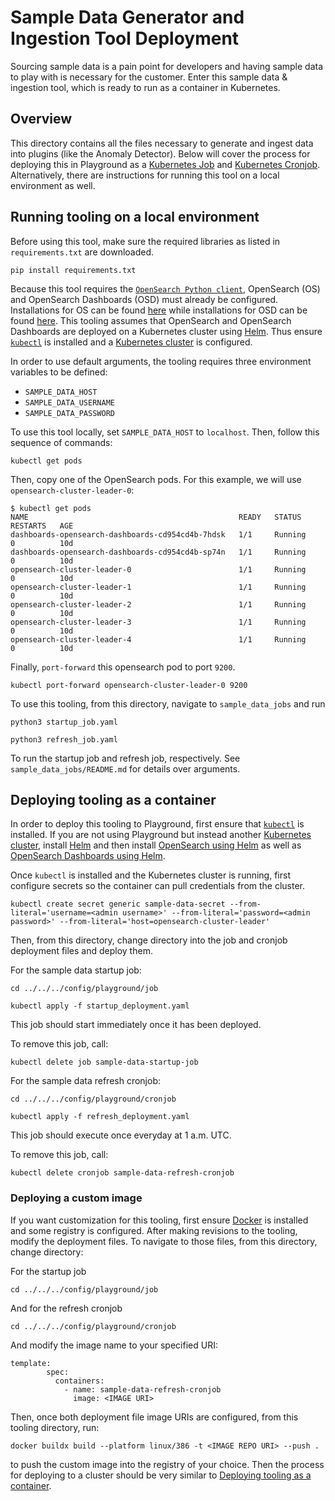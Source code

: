 # Sample Data Generator and Ingestion Tool Deployment

Sourcing sample data is a pain point for developers and having sample data to play with is necessary for the customer. Enter this sample data & ingestion tool, which is ready to run as a container in Kubernetes.

## Overview

This directory contains all the files necessary to generate and ingest data into plugins (like the Anomaly Detector). Below will cover the process for deploying this in Playground as a [Kubernetes Job](https://kubernetes.io/docs/concepts/workloads/controllers/job/) and [Kubernetes Cronjob](https://kubernetes.io/docs/concepts/workloads/controllers/cron-jobs/). Alternatively, there are instructions for running this tool on a local environment as well.

## Running tooling on a local environment

Before using this tool, make sure the required libraries as listed in `requirements.txt` are downloaded.

```
pip install requirements.txt
```

Because this tool requires the [`OpenSearch Python client`](https://opensearch-project.github.io/opensearch-py/), OpenSearch (OS) and OpenSearch Dashboards (OSD) must already be configured. Installations for OS can be found [here](https://opensearch.org/docs/latest/opensearch/install/index/) while installations for OSD can be found [here](https://opensearch.org/docs/latest/dashboards/install/index/). This tooling assumes that OpenSearch and OpenSearch Dashboards are deployed on a Kubernetes cluster using [Helm](https://helm.sh/docs/intro/install/). Thus ensure [`kubectl`](https://kubernetes.io/docs/tasks/tools/) is installed and a [Kubernetes cluster](https://kubernetes.io/docs/setup/) is configured.

In order to use default arguments, the tooling requires three environment variables to be defined:
- `SAMPLE_DATA_HOST`
- `SAMPLE_DATA_USERNAME`
- `SAMPLE_DATA_PASSWORD`

To use this tool locally, set `SAMPLE_DATA_HOST` to `localhost`. Then, follow this sequence of commands:
```
kubectl get pods
```

Then, copy one of the OpenSearch pods. For this example, we will use `opensearch-cluster-leader-0`:
```console
$ kubectl get pods
NAME                                               READY   STATUS      RESTARTS   AGE
dashboards-opensearch-dashboards-cd954cd4b-7hdsk   1/1     Running     0          10d
dashboards-opensearch-dashboards-cd954cd4b-sp74n   1/1     Running     0          10d
opensearch-cluster-leader-0                        1/1     Running     0          10d
opensearch-cluster-leader-1                        1/1     Running     0          10d
opensearch-cluster-leader-2                        1/1     Running     0          10d
opensearch-cluster-leader-3                        1/1     Running     0          10d
opensearch-cluster-leader-4                        1/1     Running     0          10d
```

Finally, `port-forward` this opensearch pod to port `9200`.
```
kubectl port-forward opensearch-cluster-leader-0 9200
```

To use this tooling, from this directory, navigate to `sample_data_jobs` and run
```
python3 startup_job.yaml

python3 refresh_job.yaml
```

To run the startup job and refresh job, respectively. See `sample_data_jobs/README.md` for details over arguments.

## Deploying tooling as a container

In order to deploy this tooling to Playground, first ensure that [`kubectl`](https://kubernetes.io/docs/tasks/tools/) is installed. If you are not using Playground but instead another [Kubernetes cluster](https://kubernetes.io/docs/setup/), install [Helm](https://helm.sh/docs/intro/install/) and then install [OpenSearch using Helm](https://opensearch.org/docs/latest/opensearch/install/helm/) as well as [OpenSearch Dashboards using Helm](https://opensearch.org/docs/latest/dashboards/install/helm/).

Once `kubectl` is installed and the Kubernetes cluster is running, first configure secrets so the container can pull credentials from the cluster.

```
kubectl create secret generic sample-data-secret --from-literal='username=<admin username>' --from-literal='password=<admin password>' --from-literal='host=opensearch-cluster-leader'
```

Then, from this directory, change directory into the job and cronjob deployment files and deploy them.

For the sample data startup job:
```
cd ../../../config/playground/job

kubectl apply -f startup_deployment.yaml
```

This job should start immediately once it has been deployed.

To remove this job, call:
```
kubectl delete job sample-data-startup-job
```

For the sample data refresh cronjob:
```
cd ../../../config/playground/cronjob

kubectl apply -f refresh_deployment.yaml
```

This job should execute once everyday at 1 a.m. UTC.

To remove this job, call:
```
kubectl delete cronjob sample-data-refresh-cronjob
```

### Deploying a custom image

If you want customization for this tooling, first ensure [Docker](https://docs.docker.com/get-docker/) is installed and some registry is configured. After making revisions to the tooling, modify the deployment files. To navigate to those files, from this directory, change directory:

For the startup job
```
cd ../../../config/playground/job
```

And for the refresh cronjob
```
cd ../../../config/playground/cronjob
```

And modify the image name to your specified URI:
```
template:
        spec:
          containers:
            - name: sample-data-refresh-cronjob
              image: <IMAGE URI>
```

Then, once both deployment file image URIs are configured, from this tooling directory, run:
```
docker buildx build --platform linux/386 -t <IMAGE REPO URI> --push .
```

to push the custom image into the registry of your choice. Then the process for deploying to a cluster should be very similar to [Deploying tooling as a container](#deploying-tooling-as-a-container).